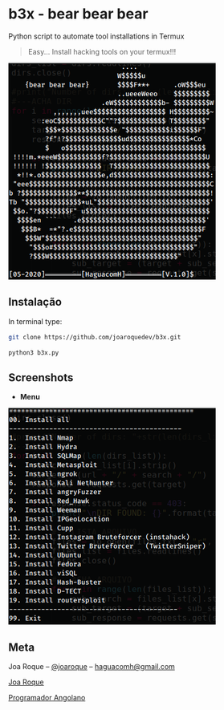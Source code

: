# b3x - bear bear bear

Python script to automate tool installations in Termux

> Easy... Install hacking tools on your termux!!!

![](./screenshots/logo.png)

## Instalação

In terminal type:

```sh
git clone https://github.com/joaroquedev/b3x.git
```
```sh
python3 b3x.py
```
## Screenshots

* __Menu__

![](./screenshots/menu.png)

## Meta

Joa Roque – [@joaroque](https://facebook.com/100025057463273) – haguacomh@gmail.com

[Joa Roque](https://github.com/joaroque)

[Programador Angolano](https://pangolano.github.io)
